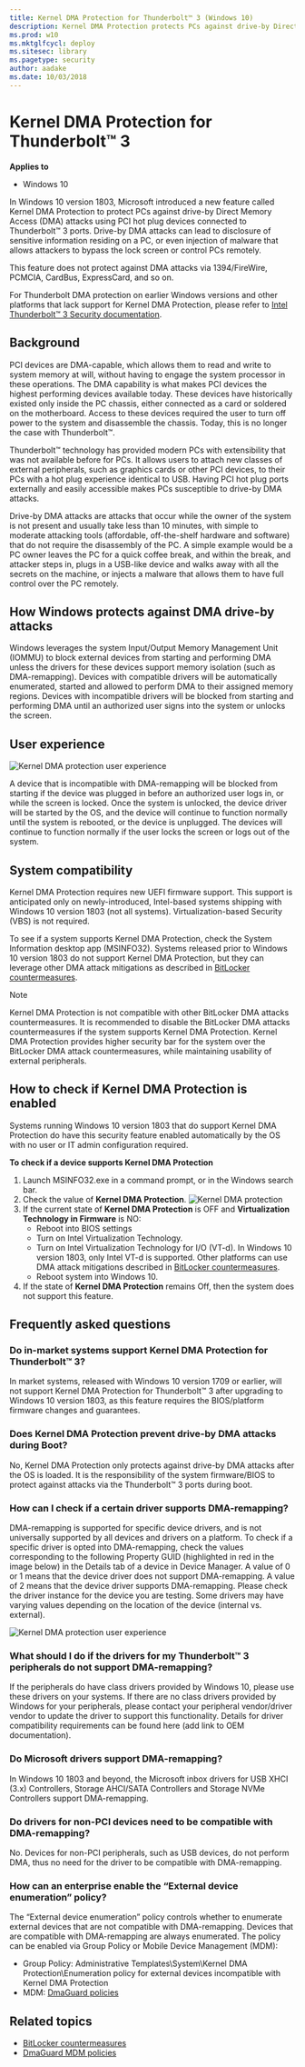 ```yaml
---
title: Kernel DMA Protection for Thunderbolt™ 3 (Windows 10)
description: Kernel DMA Protection protects PCs against drive-by Direct Memory Access (DMA) attacks using PCI hot plug devices connected to Thunderbolt™ 3 ports.
ms.prod: w10
ms.mktglfcycl: deploy
ms.sitesec: library
ms.pagetype: security
author: aadake
ms.date: 10/03/2018
---
```


# Kernel DMA Protection for Thunderbolt™ 3 

**Applies to**
-   Windows 10

In Windows 10 version 1803, Microsoft introduced a new feature called Kernel DMA Protection to protect PCs against drive-by Direct Memory Access (DMA) attacks using PCI hot plug devices connected to Thunderbolt™ 3 ports. 
Drive-by DMA attacks can lead to disclosure of sensitive information residing on a PC, or even injection of malware that allows attackers to bypass the lock screen or control PCs remotely.

This feature does not protect against DMA attacks via 1394/FireWire, PCMCIA, CardBus, ExpressCard, and so on.

For Thunderbolt DMA protection on earlier Windows versions and other platforms that lack support for Kernel DMA Protection, please refer to [Intel Thunderbolt™ 3 Security documentation](https://thunderbolttechnology.net/security/Thunderbolt%203%20and%20Security.pdf).

## Background

PCI devices are DMA-capable, which allows them to read and write to system memory at will, without having to engage the system processor in these operations. 
The DMA capability is what makes PCI devices the highest performing devices available today. 
These devices have historically existed only inside the PC chassis, either connected as a card or soldered on the motherboard. 
Access to these devices required the user to turn off power to the system and disassemble the chassis. 
Today, this is no longer the case with Thunderbolt™. 

Thunderbolt™ technology has provided modern PCs with extensibility that was not available before for PCs. 
It allows users to attach new classes of external peripherals, such as graphics cards or other PCI devices, to their PCs with a hot plug experience identical to USB. 
Having PCI hot plug ports externally and easily accessible makes PCs susceptible to drive-by DMA attacks.

Drive-by DMA attacks are attacks that occur while the owner of the system is not present and usually take less than 10 minutes, with simple to moderate attacking tools (affordable, off-the-shelf hardware and software) that do not require the disassembly of the PC. 
A simple example would be a PC owner leaves the PC for a quick coffee break, and within the break, and attacker steps in, plugs in a USB-like device and walks away with all the secrets on the machine, or injects a malware that allows them to have full control over the PC remotely.

## How Windows protects against DMA drive-by attacks

Windows leverages the system Input/Output Memory Management Unit (IOMMU) to block external devices from starting and performing DMA unless the drivers for these devices support memory isolation (such as DMA-remapping). 
Devices with compatible drivers will be automatically enumerated, started and allowed to perform DMA to their assigned memory regions. 
Devices with incompatible drivers will be blocked from starting and performing DMA until an authorized user signs into the system or unlocks the screen.

## User experience

![Kernel DMA protection user experience](images/kernel-dma-protection-user-experience.png)

A device that is incompatible with DMA-remapping will be blocked from starting if the device was plugged in before an authorized user logs in, or while the screen is locked. 
Once the system is unlocked, the device driver will be started by the OS, and the device will continue to function normally until the system is rebooted, or the device is unplugged. 
The devices will continue to function normally if the user locks the screen or logs out of the system.

## System compatibility

Kernel DMA Protection requires new UEFI firmware support. 
This support is anticipated only on newly-introduced, Intel-based systems shipping with Windows 10 version 1803 (not all systems). Virtualization-based Security (VBS) is not required.

To see if a system supports Kernel DMA Protection, check the System Information desktop app (MSINFO32). 
Systems released prior to Windows 10 version 1803 do not support Kernel DMA Protection, but they can leverage other DMA attack mitigations as described in [BitLocker countermeasures](bitlocker/bitlocker-countermeasures.md).

>[!NOTE]
>Kernel DMA Protection is not compatible with other BitLocker DMA attacks countermeasures. It is recommended to disable the BitLocker DMA attacks countermeasures if the system supports Kernel DMA Protection. Kernel DMA Protection provides higher security bar for the system over the BitLocker DMA attack countermeasures, while maintaining usability of external peripherals.

## How to check if Kernel DMA Protection is enabled

Systems running Windows 10 version 1803 that do support Kernel DMA Protection do have this security feature enabled automatically by the OS with no user or IT admin configuration required.

**To check if a device supports Kernel DMA Protection**

1. Launch MSINFO32.exe in a command prompt, or in the Windows search bar.
2. Check the value of **Kernel DMA Protection**.
   ![Kernel DMA protection](bitlocker/images/kernel-dma-protection.png)
3. If the current state of **Kernel DMA Protection** is OFF and **Virtualization Technology in Firmware** is NO:
   - Reboot into BIOS settings
   - Turn on Intel Virtualization Technology.
   - Turn on Intel Virtualization Technology for I/O (VT-d). In Windows 10 version 1803, only Intel VT-d is supported. Other platforms can use DMA attack mitigations described in [BitLocker countermeasures](bitlocker/bitlocker-countermeasures.md).
   - Reboot system into Windows 10.
4. If the state of **Kernel DMA Protection** remains Off, then the system does not support this feature.   

## Frequently asked questions

### Do in-market systems support Kernel DMA Protection for Thunderbolt™ 3?
In market systems, released with Windows 10 version 1709 or earlier, will not support Kernel DMA Protection for Thunderbolt™ 3 after upgrading to Windows 10 version 1803, as this feature requires the BIOS/platform firmware changes and guarantees.

### Does Kernel DMA Protection prevent drive-by DMA attacks during Boot?
No, Kernel DMA Protection only protects against drive-by DMA attacks after the OS is loaded. It is the responsibility of the system firmware/BIOS to protect against attacks via the Thunderbolt™ 3 ports during boot. 

### How can I check if a certain driver supports DMA-remapping?
DMA-remapping is supported for specific device drivers, and is not universally supported by all devices and drivers on a platform. To check if a specific driver is opted into DMA-remapping, check the values corresponding to the following Property GUID (highlighted in red in the image below) in the Details tab of a device in Device Manager. A value of 0 or 1 means that the device driver does not support DMA-remapping. A value of 2 means that the device driver supports DMA-remapping.
Please check the driver instance for the device you are testing. Some drivers may have varying values depending on the location of the device (internal vs. external).

![Kernel DMA protection user experience](images/device-details-tab.png)

### What should I do if the drivers for my Thunderbolt™ 3 peripherals do not support DMA-remapping?
If the peripherals do have class drivers provided by Windows 10, please use these drivers on your systems. If there are no class drivers provided by Windows for your peripherals, please contact your peripheral vendor/driver vendor to update the driver to support this functionality. Details for driver compatibility requirements can be found here (add link to OEM documentation).

### Do Microsoft drivers support DMA-remapping?
In Windows 10 1803 and beyond, the Microsoft inbox drivers for USB XHCI (3.x) Controllers, Storage AHCI/SATA Controllers and Storage NVMe Controllers support DMA-remapping.

### Do drivers for non-PCI devices need to be compatible with DMA-remapping?
No. Devices for non-PCI peripherals, such as USB devices, do not perform DMA, thus no need for the driver to be compatible with DMA-remapping.

### How can an enterprise enable the “External device enumeration” policy?
The “External device enumeration” policy controls whether to enumerate external devices that are not compatible with DMA-remapping. Devices that are compatible with DMA-remapping are always enumerated. The policy can be enabled via Group Policy or Mobile Device Management (MDM):
- Group Policy: Administrative Templates\System\Kernel DMA Protection\Enumeration policy for external devices incompatible with Kernel DMA Protection
- MDM: [DmaGuard policies](https://docs.microsoft.com/windows/client-management/mdm/policy-csp-dmaguard#dmaguard-policies) 

## Related topics

- [BitLocker countermeasures](bitlocker/bitlocker-countermeasures.md)
- [DmaGuard MDM policies](https://docs.microsoft.com/windows/client-management/mdm/policy-csp-dmaguard#dmaguard-policies) 

